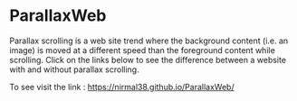 # ParallaxWeb

Parallax scrolling is a web site trend where the background content (i.e. an image) is moved at a different speed than the foreground content while scrolling. Click on the links below to see the difference between a website with and without parallax scrolling.


To see visit the link :  https://nirmal38.github.io/ParallaxWeb/

